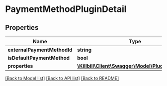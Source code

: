 # PaymentMethodPluginDetail

## Properties
Name | Type | Description | Notes
------------ | ------------- | ------------- | -------------
**externalPaymentMethodId** | **string** |  | [optional] 
**isDefaultPaymentMethod** | **bool** |  | [optional] 
**properties** | [**\Killbill\Client\Swagger\Model\PluginProperty[]**](PluginProperty.md) |  | [optional] 

[[Back to Model list]](../README.md#documentation-for-models) [[Back to API list]](../README.md#documentation-for-api-endpoints) [[Back to README]](../README.md)


